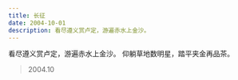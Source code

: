 ```yaml
---
title: 长征
date: 2004-10-01
description: 看尽遵义赏卢定，游遍赤水上金沙。
---
```


看尽遵义赏卢定，游遍赤水上金沙。
仰躺草地数明星，踏平夹金再品茶。

> 2004.10
